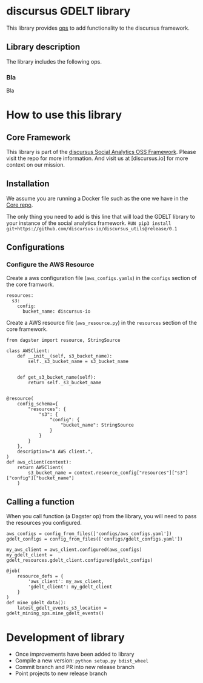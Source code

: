 # discursus GDELT library
This library provides [ops](https://docs.dagster.io/concepts/ops-jobs-graphs/ops) to add functionality to the discursus framework.

## Library description
The library includes the following ops.

### Bla
Bla


# How to use this library
## Core Framework
This library is part of the [discursus Social Analytics OSS Framework](https://github.com/discursus-io/discursus_core). Please visit the repo for more information. And visit us at [discursus.io] for more context on our mission.

## Installation
We assume you are running a Docker file such as the one we have in the [Core repo](https://github.com/discursus-io/discursus_core/blob/release/0.1/Dockerfile_app.REPLACE).

The only thing you need to add is this line that will load the GDELT library to your instance of the social analytics framework.
`RUN pip3 install git+https://github.com/discursus-io/discursus_utils@release/0.1`

## Configurations
### Configure the AWS Resource
Create a aws configuration file (`aws_configs.yamls`) in the `configs` section of the core framwork.

```
resources:
  s3:
    config:
      bucket_name: discursus-io
```

Create a AWS resource file (`aws_resource.py`) in the `resources` section of the core framework.

```
from dagster import resource, StringSource

class AWSClient:
    def __init__(self, s3_bucket_name):
        self._s3_bucket_name = s3_bucket_name


    def get_s3_bucket_name(self):
        return self._s3_bucket_name


@resource(
    config_schema={
        "resources": {
            "s3": {
                "config": {
                    "bucket_name": StringSource
                }
            }
        }
    },
    description="A AWS client.",
)
def aws_client(context):
    return AWSClient(
        s3_bucket_name = context.resource_config["resources"]["s3"]["config"]["bucket_name"]
    )
```

## Calling a function
When you call function (a Dagster op) from the library, you will need to pass the resources you configured.

```
aws_configs = config_from_files(['configs/aws_configs.yaml'])
gdelt_configs = config_from_files(['configs/gdelt_configs.yaml'])

my_aws_client = aws_client.configured(aws_configs)
my_gdelt_client = gdelt_resources.gdelt_client.configured(gdelt_configs)

@job(
    resource_defs = {
        'aws_client': my_aws_client,
        'gdelt_client': my_gdelt_client
    }
)
def mine_gdelt_data():
    latest_gdelt_events_s3_location = gdelt_mining_ops.mine_gdelt_events()
```


# Development of library
- Once improvements have been added to library
- Compile a new version: `python setup.py bdist_wheel`
- Commit branch and PR into new release branch
- Point projects to new release branch